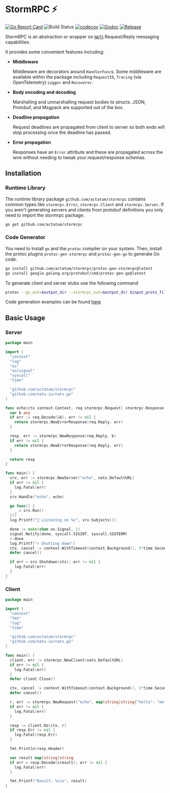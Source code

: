 # StormRPC ⚡

[![Go Report Card](https://goreportcard.com/badge/actatum/stormrpc)](https://goreportcard.com/report/actatum/stormrpc)
![Build Status](https://github.com/actatum/stormrpc/actions/workflows/main.yaml/badge.svg)
[![codecov](https://codecov.io/gh/actatum/stormrpc/branch/main/graph/badge.svg)](https://codecov.io/gh/actatum/stormrpc)
[![Godoc](http://img.shields.io/badge/godoc-reference-blue.svg?style=flat)](https://godoc.org/github.com/actatum/stormrpc)
[![Release](https://img.shields.io/github/release/actatum/stormrpc.svg)](https://github.com/actatum/stormrpc/releases/latest)


StormRPC is an abstraction or wrapper on [`NATS`] Request/Reply messaging capabilities.

It provides some convenient features including:

* **Middleware**

    Middleware are decorators around `HandlerFunc`s. Some middleware are available within the package including `RequestID`, `Tracing` (via OpenTelemetry) `Logger` and `Recoverer`.
* **Body encoding and decoding**

    Marshalling and unmarshalling request bodies to structs. JSON, Protobuf, and Msgpack are supported out of the box.
* **Deadline propagation**

    Request deadlines are propagated from client to server so both ends will stop processing once the deadline has passed.
* **Error propagation**

    Responses have an `Error` attribute and these are propagated across the wire without needing to tweak your request/response schemas.

## Installation

### Runtime Library

The runtime library package ```github.com/actatum/stormrpc``` contains common types like ```stormrpc.Error```, ```stormrpc.Client``` and ```stormrpc.Server```. If you aren't generating servers and clients from protobuf definitions you only need to import the stormrpc package.

```bash
go get github.com/actatum/stormrpc
```

### Code Generator

You need to install ```go``` and the ```protoc``` compiler on your system. Then, install the protoc plugins ```protoc-gen-stormrpc``` and ```protoc-gen-go``` to generate Go code.

```bash
go install github.com/actatum/stormrpc/protoc-gen-stormrpc@latest
go install google.golang.org/protobuf/cmd/protoc-gen-go@latest
```

To generate client and server stubs use the following command
```bash
protoc --go_out=$output_dir --stormrpc_out=$output_dir $input_proto_file
```


Code generation examples can be found [here](https://github.com/actatum/stormrpc/tree/main/examples/protogen)

## Basic Usage

### Server

```go
package main

import (
  "context"
  "log"
  "os"
  "os/signal"
  "syscall"
  "time"

  "github.com/actatum/stormrpc"
  "github.com/nats-io/nats.go"
)

func echo(ctx context.Context, req stormrpc.Request) stormrpc.Response {
  var b any
  if err := req.Decode(&b); err != nil {
    return stormrpc.NewErrorResponse(req.Reply, err)
  }

  resp, err := stormrpc.NewResponse(req.Reply, b)
  if err != nil {
    return stormrpc.NewErrorResponse(req.Reply, err)
  }

  return resp
}

func main() {
  srv, err := stormrpc.NewServer("echo", nats.DefaultURL)
  if err != nil {
    log.Fatal(err)
  }
  srv.Handle("echo", echo)

  go func() {
    _ = srv.Run()
  }()
  log.Printf("👋 Listening on %v", srv.Subjects())

  done := make(chan os.Signal, 1)
  signal.Notify(done, syscall.SIGINT, syscall.SIGTERM)
  <-done
  log.Printf("💀 Shutting down")
  ctx, cancel := context.WithTimeout(context.Background(), 5*time.Second)
  defer cancel()

  if err = srv.Shutdown(ctx); err != nil {
    log.Fatal(err)
  }
}
```

### Client

```go
package main

import (
  "context"
  "fmt"
  "log"
  "time"

  "github.com/actatum/stormrpc"
  "github.com/nats-io/nats.go"
)

func main() {
  client, err := stormrpc.NewClient(nats.DefaultURL)
  if err != nil {
    log.Fatal(err)
  }
  defer client.Close()

  ctx, cancel := context.WithTimeout(context.Background(), 5*time.Second)
  defer cancel()

  r, err := stormrpc.NewRequest("echo", map[string]string{"hello": "me"})
  if err != nil {
    log.Fatal(err)
  }

  resp := client.Do(ctx, r)
  if resp.Err != nil {
    log.Fatal(resp.Err)
  }

  fmt.Println(resp.Header)

  var result map[string]string
  if err = resp.Decode(&result); err != nil {
    log.Fatal(err)
  }

  fmt.Printf("Result: %v\n", result)
}
```

[`nats.go`]: https://github.com/nats-io/nats.go
[`NATS`]: https://docs.nats.io/